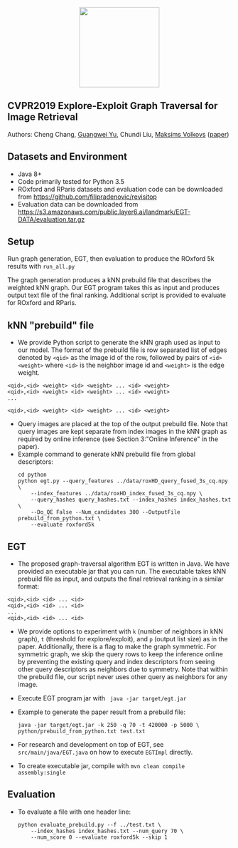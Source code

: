 <p align="center">
<a href="https://layer6.ai/"><img src="https://github.com/layer6ai-labs/DropoutNet/blob/master/logs/logo.svg" width="180"></a>
</p>

## CVPR2019 Explore-Exploit Graph Traversal for Image Retrieval
Authors: Cheng Chang, [Guangwei Yu](http://www.cs.toronto.edu/~guangweiyu), Chundi Liu, [Maksims Volkovs](http://www.cs.toronto.edu/~mvolkovs) ([paper](http://www.cs.toronto.edu/~mvolkovs/cvpr2019EGT.pdf))

## Datasets and Environment
* Java 8+
* Code primarily tested for Python 3.5
* ROxford and RParis datasets and evaluation code can be downloaded from https://github.com/filipradenovic/revisitop
* Evaluation data can be downloaded from https://s3.amazonaws.com/public.layer6.ai/landmark/EGT-DATA/evaluation.tar.gz 


## Setup
Run graph generation, EGT, then evaluation to produce the ROxford 5k results with `run_all.py`
<p>
The graph generation produces a kNN prebuild file that describes the weighted kNN graph.
Our EGT program takes this as input and produces output text file of the final ranking.
Additional script is provided to evaluate for ROxford and RParis.

## kNN "prebuild" file
* We provide Python script to generate the kNN graph used as input to our model. The format of the prebuild file is row separated list of edges denoted by `<qid>` as the image id of the row, followed by pairs of `<id> <weight>` where `<id>` is the neighbor image id and `<weight>` is the edge weight.
```
<qid>,<id> <weight> <id> <weight> ... <id> <weight>
<qid>,<id> <weight> <id> <weight> ... <id> <weight>
...

<qid>,<id> <weight> <id> <weight> ... <id> <weight>
```
* Query images are placed at the top of the output prebuild file. Note that query images are kept separate from index images in the kNN graph as required by online inference (see Section 3:"Online Inference" in the paper). 
* Example command to generate kNN prebuild file from global descriptors:
    ```
    cd python
    python egt.py --query_features ../data/roxHD_query_fused_3s_cq.npy \
        --index_features ../data/roxHD_index_fused_3s_cq.npy \
        --query_hashes query_hashes.txt --index_hashes index_hashes.txt \
        --Do_QE False --Num_candidates 300 --OutputFile prebuild_from_python.txt \
        --evaluate roxford5k
    ```
    
## EGT
* The proposed graph-traversal algorithm EGT is written in Java. We have provided an executable jar that you can run. The executable takes kNN prebuild file as input, and outputs the final retrieval ranking in a similar format:
```
<qid>,<id> <id> ... <id>
<qid>,<id> <id> ... <id>
...
<qid>,<id> <id> ... <id>
```
* We provide options to experiment with `k` (number of neighbors in kNN graph), `t` (threshold for explore/exploit), and `p` (output list size) as in the paper. Additionally, there is a flag to make the graph symmetric. For symmetric graph, we skip the query rows to keep the inference online by preventing the existing query and index descriptors from seeing other query descriptors as neighbors due to symmetry. Note that within the prebuild file, our script never uses other query as neighbors for any image.

* Execute EGT program jar with
` java -jar target/egt.jar`

* Example to generate the paper result from a prebuild file:
    ```
    java -jar target/egt.jar -k 250 -q 70 -t 420000 -p 5000 \
    python/prebuild_from_python.txt test.txt
    ```
     
* For research and development on top of EGT, see `src/main/java/EGT.java` on how to execute `EGTImpl` directly.
    
* To create executable jar, compile with
     `mvn clean compile assembly:single`

## Evaluation

* To evaluate a file with one header line:

    ```
    python evaluate_prebuild.py --f ../test.txt \
        --index_hashes index_hashes.txt --num_query 70 \
        --num_score 0 --evaluate roxford5k --skip 1
    ```

